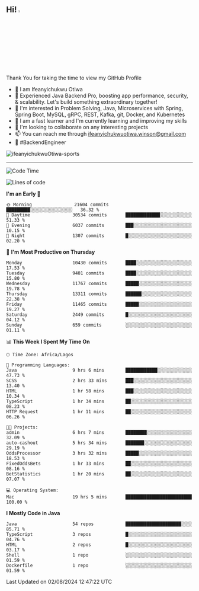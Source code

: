 <!-- BLOG-POST-LIST:START --><!-- BLOG-POST-LIST:END -->

## Hi! <img src="https://media.giphy.com/media/hvRJCLFzcasrR4ia7z/giphy.gif" width="4%"> 

Thank You for taking the time to view my GitHub Profile

- 👋 I am Ifeanyichukwu Otiwa
- 🚀 Experienced Java Backend Pro, boosting app performance, security, & scalability. Let's build something extraordinary together!
- 👀 I'm interested in Problem Solving, Java, Microservices with Spring, Spring Boot, MySQL, gRPC, REST, Kafka, git, Docker, and Kubernetes
- 🌱 I am a fast learner and I'm currently learning and improving my skills
- 💞️ I'm looking to collaborate on any interesting projects
- 📫 You can reach me through ifeanyichukwuotiwa.winson@gmail.com
- 🚀 #BackendEngineer

<p align="left" marginTop="10px"> <img src="https://komarev.com/ghpvc/?username=ifeanyichukwuOtiwa-sports&label=Profile%20views&color=0e75b6&style=for-the-badge" alt="ifeanyichukwuOtiwa-sports" /> </p>

***

<!--START_SECTION:waka-->
![Code Time](http://img.shields.io/badge/Code%20Time-2%2C718%20hrs%2041%20mins-blue)

![Lines of code](https://img.shields.io/badge/From%20Hello%20World%20I%27ve%20Written-14.7%20million%20lines%20of%20code-blue)

**I'm an Early 🐤** 

```text
🌞 Morning                21604 commits       █████████░░░░░░░░░░░░░░░░   36.32 % 
🌆 Daytime                30534 commits       █████████████░░░░░░░░░░░░   51.33 % 
🌃 Evening                6037 commits        ███░░░░░░░░░░░░░░░░░░░░░░   10.15 % 
🌙 Night                  1307 commits        █░░░░░░░░░░░░░░░░░░░░░░░░   02.20 % 
```
📅 **I'm Most Productive on Thursday** 

```text
Monday                   10430 commits       ████░░░░░░░░░░░░░░░░░░░░░   17.53 % 
Tuesday                  9401 commits        ████░░░░░░░░░░░░░░░░░░░░░   15.80 % 
Wednesday                11767 commits       █████░░░░░░░░░░░░░░░░░░░░   19.78 % 
Thursday                 13311 commits       ██████░░░░░░░░░░░░░░░░░░░   22.38 % 
Friday                   11465 commits       █████░░░░░░░░░░░░░░░░░░░░   19.27 % 
Saturday                 2449 commits        █░░░░░░░░░░░░░░░░░░░░░░░░   04.12 % 
Sunday                   659 commits         ░░░░░░░░░░░░░░░░░░░░░░░░░   01.11 % 
```


📊 **This Week I Spent My Time On** 

```text
🕑︎ Time Zone: Africa/Lagos

💬 Programming Languages: 
Java                     9 hrs 6 mins        ████████████░░░░░░░░░░░░░   47.73 % 
SCSS                     2 hrs 33 mins       ███░░░░░░░░░░░░░░░░░░░░░░   13.40 % 
HTML                     1 hr 58 mins        ███░░░░░░░░░░░░░░░░░░░░░░   10.34 % 
TypeScript               1 hr 34 mins        ██░░░░░░░░░░░░░░░░░░░░░░░   08.23 % 
HTTP Request             1 hr 11 mins        ██░░░░░░░░░░░░░░░░░░░░░░░   06.26 % 

🐱‍💻 Projects: 
admin                    6 hrs 7 mins        ████████░░░░░░░░░░░░░░░░░   32.09 % 
auto-cashout             5 hrs 34 mins       ███████░░░░░░░░░░░░░░░░░░   29.19 % 
OddsProcessor            3 hrs 32 mins       █████░░░░░░░░░░░░░░░░░░░░   18.53 % 
FixedOddsBets            1 hr 33 mins        ██░░░░░░░░░░░░░░░░░░░░░░░   08.16 % 
BetStatistics            1 hr 20 mins        ██░░░░░░░░░░░░░░░░░░░░░░░   07.07 % 

💻 Operating System: 
Mac                      19 hrs 5 mins       █████████████████████████   100.00 % 
```

**I Mostly Code in Java** 

```text
Java                     54 repos            █████████████████████░░░░   85.71 % 
TypeScript               3 repos             █░░░░░░░░░░░░░░░░░░░░░░░░   04.76 % 
HTML                     2 repos             █░░░░░░░░░░░░░░░░░░░░░░░░   03.17 % 
Shell                    1 repo              ░░░░░░░░░░░░░░░░░░░░░░░░░   01.59 % 
Dockerfile               1 repo              ░░░░░░░░░░░░░░░░░░░░░░░░░   01.59 % 
```




 Last Updated on 02/08/2024 12:47:22 UTC
<!--END_SECTION:waka-->

<!--
<p align="center">
![trophy](https://github-profile-trophy.vercel.app/?username=ifeanyichukwuOtiwa-sports&theme=onedark) (https://github.com/ryo-ma/github-profile-trophy)
</p>
-->

<!---
ifeanyi-otiwa/ifeanyi-otiwa is a ✨ special ✨ repository because its `README.md` (this file) appears on your GitHub profile.
You can click the Preview link to take a look at your changes.
--->
